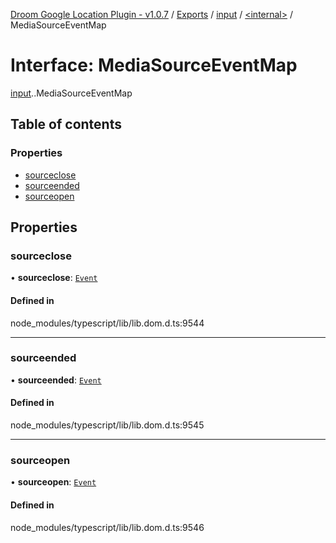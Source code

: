 [Droom Google Location Plugin - v1.0.7](../README.md) / [Exports](../modules.md) / [input](../modules/input.md) / [<internal\>](../modules/input._internal_.md) / MediaSourceEventMap

# Interface: MediaSourceEventMap

[input](../modules/input.md).[<internal>](../modules/input._internal_.md).MediaSourceEventMap

## Table of contents

### Properties

- [sourceclose](input._internal_.MediaSourceEventMap.md#sourceclose)
- [sourceended](input._internal_.MediaSourceEventMap.md#sourceended)
- [sourceopen](input._internal_.MediaSourceEventMap.md#sourceopen)

## Properties

### sourceclose

• **sourceclose**: [`Event`](../modules/input._internal_.md#event)

#### Defined in

node_modules/typescript/lib/lib.dom.d.ts:9544

___

### sourceended

• **sourceended**: [`Event`](../modules/input._internal_.md#event)

#### Defined in

node_modules/typescript/lib/lib.dom.d.ts:9545

___

### sourceopen

• **sourceopen**: [`Event`](../modules/input._internal_.md#event)

#### Defined in

node_modules/typescript/lib/lib.dom.d.ts:9546
